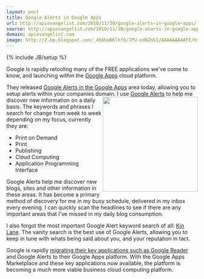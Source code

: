 ```yaml
---
layout: post
title: Google Alerts in Google Apps
url: http://apievangelist.com/2010/11/30/google-alerts-in-google-apps/
source: http://apievangelist.com/2010/11/30/google-alerts-in-google-apps/
domain: apievangelist.com
image: http://2.bp.blogspot.com/_4S6buKKlhfQ/TPU-od0Zm5I/AAAAAAAAAFE/hsE-VYcv_HI/app_sphere_alerts.png
---
```

{% include JB/setup %}<p>Google is rapidly retooling many of the FREE applications we've come to know, and launching within the <a href="http://www.google.com/a/" target="_blank">Google Apps</a> cloud platform.<p></p>
They released <a href="http://googleenterprise.blogspot.com/2010/11/now-available-with-google-apps-google_30.html" target="_blank">Google Alerts in the Google Apps</a> area today, allowing you to setup alerts within your companies domain.
<img src="http://2.bp.blogspot.com/_4S6buKKlhfQ/TPU-od0Zm5I/AAAAAAAAAFE/hsE-VYcv_HI/app_sphere_alerts.png" alt="" width="250" align="right" />
I use <a href="http://www.google.com/alerts" target="_blank">Google Alerts</a> to help me discover new information on a daily basis. The keywords and phrases I search for change from week to week depending on my focus, currently they are:
<ul class="mainlist">
	<li>Print on Demand</li>
	<li>Print</li>
	<li>Publishing</li>
	<li>Cloud Computing</li>
	<li>Application Programming Interface</li>
</ul>
Google Alerts help me discover new blogs, sites and other information in these areas. It has become a primary method of discovery for me in my busy schedule, delivered in my inbox every evening. I can quickly scan the headlines to see if there are any important areas that I've missed in my daily blog consumption.<p></p>
I also forgot the most important Google Alert keyword search of all: <a href="http://www.kinlane.com" target="_blank">Kin Lane</a>. The vanity search is the best use of Google Alerts, allowing you to keep in tune with whats being said about you, and your reputation in tact.<p></p>
Google is rapidly <a href="http://www.kinlane.com/2010/11/google-reader-in-my-google-apps/" target="_blank">migrating their key applications such as Google Reader</a> and Google Alerts to their Google Apps platform. With the Google Apps Marketplace and these key applications now available, the platform is becoming a much more viable business cloud computing platform.</p>
